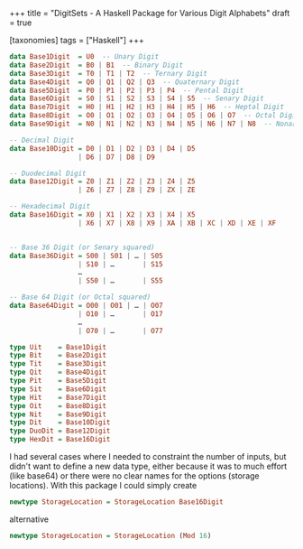+++
title = "DigitSets - A Haskell Package for Various Digit Alphabets"
draft = true

[taxonomies]
tags = ["Haskell"]
+++

```haskell
data Base1Digit  = U0  -- Unary Digit
data Base2Digit  = B0 | B1  -- Binary Digit
data Base3Digit  = T0 | T1 | T2  -- Ternary Digit
data Base4Digit  = Q0 | Q1 | Q2 | Q3  -- Quaternary Digit
data Base5Digit  = P0 | P1 | P2 | P3 | P4  -- Pental Digit
data Base6Digit  = S0 | S1 | S2 | S3 | S4 | S5  -- Senary Digit
data Base7Digit  = H0 | H1 | H2 | H3 | H4 | H5 | H6  -- Heptal Digit
data Base8Digit  = O0 | O1 | O2 | O3 | O4 | O5 | O6 | O7  -- Octal Digit
data Base9Digit  = N0 | N1 | N2 | N3 | N4 | N5 | N6 | N7 | N8  -- Nonary Digit

-- Decimal Digit
data Base10Digit = D0 | D1 | D2 | D3 | D4 | D5
                 | D6 | D7 | D8 | D9

-- Duodecimal Digit
data Base12Digit = Z0 | Z1 | Z2 | Z3 | Z4 | Z5
                 | Z6 | Z7 | Z8 | Z9 | ZX | ZE

-- Hexadecimal Digit
data Base16Digit = X0 | X1 | X2 | X3 | X4 | X5
                 | X6 | X7 | X8 | X9 | XA | XB | XC | XD | XE | XF


-- Base 36 Digit (or Senary squared)
data Base36Digit = S00 | S01 | … | S05
                 | S10 | …       | S15
                 …
                 | S50 | …       | S55

-- Base 64 Digit (or Octal squared)
data Base64Digit = O00 | O01 | … | O07
                 | O10 | …       | O17
                 …
                 | O70 | …       | O77

type Uit    = Base1Digit
type Bit    = Base2Digit
type Tit    = Base3Digit
type Qit    = Base4Digit
type Pit    = Base5Digit
type Sit    = Base6Digit
type Hit    = Base7Digit
type Oit    = Base8Digit
type Nit    = Base9Digit
type Dit    = Base10Digit
type DuoDit = Base12Digit
type HexDit = Base16Digit
```

I had several cases where I needed to constraint the number of inputs,
but didn't want to define a new data type,
either because it was to much effort (like base64)
or there were no clear names for the options (storage locations).
With this package I could simply create

```haskell
newtype StorageLocation = StorageLocation Base16Digit
```

alternative

```haskell
newtype StorageLocation = StorageLocation (Mod 16)
```
